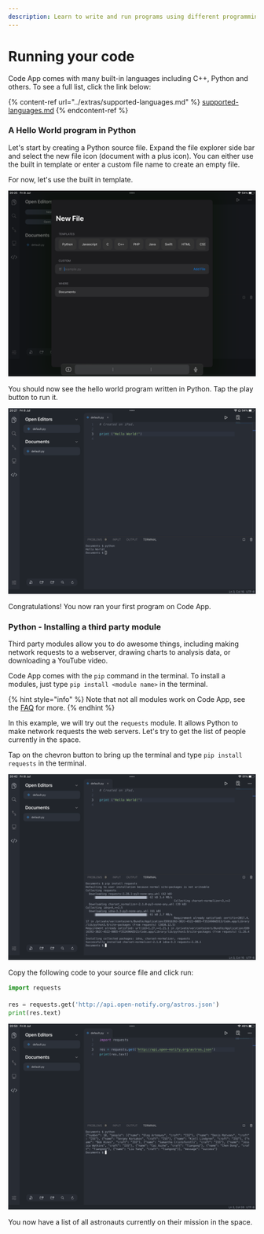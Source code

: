 ```yaml
---
description: Learn to write and run programs using different programming languages.
---
```


# Running your code

Code App comes with many built-in languages including C++, Python and others. To see a full list, click the link below:

{% content-ref url="../extras/supported-languages.md" %}
[supported-languages.md](../extras/supported-languages.md)
{% endcontent-ref %}

### A Hello World program in Python

Let's start by creating a Python source file. Expand the file explorer side bar and select the new file icon (document with a plus icon). You can either use the built in template or enter a custom file name to create an empty file.

For now, let's use the built in template.

![Creating a new file](<../.gitbook/assets/image (3).png>)

You should now see the hello world program written in Python. Tap the play button to run it.&#x20;

![Runing a Hello World program in Python](<../.gitbook/assets/image (4).png>)

Congratulations! You now ran your first program on Code App.

### Python - Installing a third party module

Third party modules allow you to do awesome things, including making network requests to a webserver, drawing charts to analysis data, or downloading a YouTube video.&#x20;

Code App comes with the `pip` command in the terminal. To install a modules, just type `pip install <module name>` in the terminal.

{% hint style="info" %}
Note that not all modules work on Code App, see the [FAQ](../extras/frequently-asked-questions.md#my-favourite-npm-python-module-doesnt-work) for more.
{% endhint %}

In this example, we will try out the `requests` module. It allows Python to make network requests the web servers. Let's try to get the list of people currently in the space.

Tap on the chevron button to bring up the terminal and type `pip install requests` in the terminal.

![Installing requests](<../.gitbook/assets/image (1).png>)

Copy the following code to your source file and click run:

```python
import requests

res = requests.get('http://api.open-notify.org/astros.json')
print(res.text)
```

![Getting the list of all astronauts on ISS](<../.gitbook/assets/image (5).png>)

You now have a list of all astronauts currently on their mission in the space.
